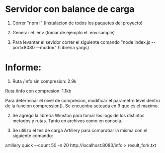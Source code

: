 # Servidor con balance de carga

1. Correr "npm i" (Instalacion de todos los paquetes del proyecto)

2. Generar el .env (tomar de ejemplo el .env.sample)

3. Para levantar el sevidor correr el siguiente comando "node index.js --port=8080 --modo=" (Libreria yargs)

# Informe:

1. Ruta /info sin compresion: 2.9k

Ruta /info con compresion: 1.1kb

Para determinar el nivel de compresion, modificar el parametro level dentro de la funcion compression(). Se encuentra seteada en 9 que es el maximo.

2. Se agrego la libreria Winston para tomar los logs de los distintos metodos y rutas. Tanto en archivos como en consola.

3. Se utilizo el tes de carga Artillery para comprobar la misma con el siguiente comando:

artillery quick --count 50 -n 20 http://localhost:8080/info > result_fork.txt